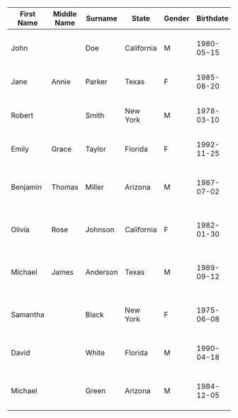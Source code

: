 | First Name | Middle Name | Surname  | State      | Gender | Birthdate  | Address                          | Phone Number   | Relatives                                      |
|------------|-------------|----------|------------|--------|------------|----------------------------------|----------------|------------------------------------------------|
| John       |             | Doe      | California | M      | 1980-05-15 | 123 Main St, Los Angeles, CA     | (555) 123-4567 | Sibling: Jane Doe                              |
| Jane       | Annie       | Parker   | Texas      | F      | 1985-08-20 | 456 Oak St, Dallas, TX           | (555) 234-5678 | Parent: John Doe, Child: Olivia Johnson        |
| Robert     |             | Smith    | New York   | M      | 1978-03-10 | 789 Broadway, New York, NY       | (555) 345-6789 | Sibling: Emily Taylor                          |
| Emily      | Grace       | Taylor   | Florida    | F      | 1992-11-25 | 101 Palm St, Miami, FL           | (555) 456-7890 | Parent: Robert Smith                           |
| Benjamin   | Thomas      | Miller   | Arizona    | M      | 1987-07-02 | 202 Desert Ave, Phoenix, AZ      | (555) 567-8901 | Aunt/Uncle: Samantha Black                     |
| Olivia     | Rose        | Johnson  | California | F      | 1982-01-30 | 303 Rose Lane, San Francisco, CA | (555) 678-9012 | Parent: Jane Parker, Sibling: Michael Anderson |
| Michael    | James       | Anderson | Texas      | M      | 1989-09-12 | 404 Anderson Dr, Houston, TX     | (555) 789-0123 | Sibling: Olivia Johnson                        |
| Samantha   |             | Black    | New York   | F      | 1975-06-08 | 505 Maple St, Buffalo, NY        | (555) 890-1234 | Niece/Nephew: Benjamin Miller                  |
| David      |             | White    | Florida    | M      | 1990-04-18 | 606 Pine Ave, Orlando, FL        | (555) 901-2345 |                                                |
| Michael    |             | Green    | Arizona    | M      | 1984-12-05 | 707 Green Rd, Tucson, AZ         | (555) 012-3456 | Supervisee: David White                        |
